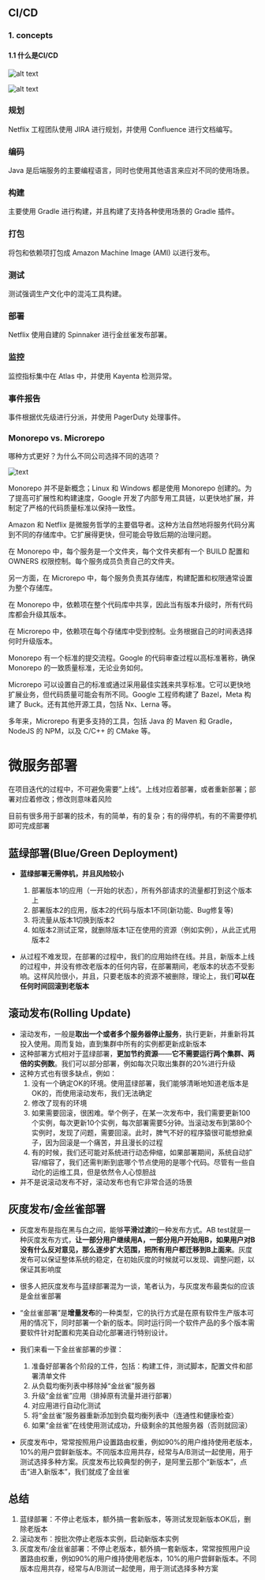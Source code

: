 ## CI/CD

### 1. concepts

#### 1.1 什么是CI/CD
![alt text](_imgs/2_CICD_image-1.png)

![alt text](_imgs/2_CICD_image.png)

### 规划
Netflix 工程团队使用 JIRA 进行规划，并使用 Confluence 进行文档编写。

### 编码
Java 是后端服务的主要编程语言，同时也使用其他语言来应对不同的使用场景。

### 构建
主要使用 Gradle 进行构建，并且构建了支持各种使用场景的 Gradle 插件。

### 打包
将包和依赖项打包成 Amazon Machine Image (AMI) 以进行发布。

### 测试
测试强调生产文化中的混沌工具构建。

### 部署
Netflix 使用自建的 Spinnaker 进行金丝雀发布部署。

### 监控
监控指标集中在 Atlas 中，并使用 Kayenta 检测异常。

### 事件报告
事件根据优先级进行分派，并使用 PagerDuty 处理事件。

### Monorepo vs. Microrepo

哪种方式更好？为什么不同公司选择不同的选项？

  ![text](_imgs/monorepo-microrepo.jpg)

Monorepo 并不是新概念；Linux 和 Windows 都是使用 Monorepo 创建的。为了提高可扩展性和构建速度，Google 开发了内部专用工具链，以更快地扩展，并制定了严格的代码质量标准以保持一致性。

Amazon 和 Netflix 是微服务哲学的主要倡导者。这种方法自然地将服务代码分离到不同的存储库中。它扩展得更快，但可能会导致后期的治理问题。

在 Monorepo 中，每个服务是一个文件夹，每个文件夹都有一个 BUILD 配置和 OWNERS 权限控制。每个服务成员负责自己的文件夹。

另一方面，在 Microrepo 中，每个服务负责其存储库，构建配置和权限通常设置为整个存储库。

在 Monorepo 中，依赖项在整个代码库中共享，因此当有版本升级时，所有代码库都会升级其版本。

在 Microrepo 中，依赖项在每个存储库中受到控制。业务根据自己的时间表选择何时升级版本。

Monorepo 有一个标准的提交流程。Google 的代码审查过程以高标准著称，确保 Monorepo 的一致质量标准，无论业务如何。

Microrepo 可以设置自己的标准或通过采用最佳实践来共享标准。它可以更快地扩展业务，但代码质量可能会有所不同。Google 工程师构建了 Bazel，Meta 构建了 Buck。还有其他开源工具，包括 Nx、Lerna 等。

多年来，Microrepo 有更多支持的工具，包括 Java 的 Maven 和 Gradle，NodeJS 的 NPM，以及 C/C++ 的 CMake 等。



# 微服务部署

​	在项目迭代的过程中，不可避免需要”上线“。上线对应着部署，或者重新部署；部署对应着修改；修改则意味着风险

​	目前有很多用于部署的技术，有的简单，有的复杂；有的得停机，有的不需要停机即可完成部署

## 蓝绿部署(Blue/Green Deployment)

* **蓝绿部署无需停机，并且风险较小**
  1. 部署版本1的应用（一开始的状态），所有外部请求的流量都打到这个版本上
  2. 部署版本2的应用，版本2的代码与版本1不同(新功能、Bug修复等)
  3. 将流量从版本1切换到版本2
  4. 如版本2测试正常，就删除版本1正在使用的资源（例如实例），从此正式用版本2

* 从过程不难发现，在部署的过程中，我们的应用始终在线。并且，新版本上线的过程中，并没有修改老版本的任何内容，在部署期间，老版本的状态不受影响。这样风险很小，并且，只要老版本的资源不被删除，理论上，我们**可以在任何时间回滚到老版本**

## 滚动发布(Rolling Update)

* 滚动发布，一般是**取出一个或者多个服务器停止服务**，执行更新，并重新将其投入使用。周而复始，直到集群中所有的实例都更新成新版本
* 这种部署方式相对于蓝绿部署，**更加节约资源**——**它不需要运行两个集群、两倍的实例数**。我们可以部分部署，例如每次只取出集群的20%进行升级
* 这种方式也有很多缺点，例如：
  1. 没有一个确定OK的环境。使用蓝绿部署，我们能够清晰地知道老版本是OK的，而使用滚动发布，我们无法确定
  2. 修改了现有的环境
  3. 如果需要回滚，很困难。举个例子，在某一次发布中，我们需要更新100个实例，每次更新10个实例，每次部署需要5分钟。当滚动发布到第80个实例时，发现了问题，需要回滚。此时，脾气不好的程序猿很可能想掀桌子，因为回滚是一个痛苦，并且漫长的过程
  4. 有的时候，我们还可能对系统进行动态伸缩，如果部署期间，系统自动扩容/缩容了，我们还需判断到底哪个节点使用的是哪个代码。尽管有一些自动化的运维工具，但是依然令人心惊胆战
* 并不是说滚动发布不好，滚动发布也有它非常合适的场景

## 灰度发布/金丝雀部署

* 灰度发布是指在黑与白之间，能够**平滑过渡**的一种发布方式。AB test就是一种灰度发布方式，**让一部分用户继续用A，一部分用户开始用B，如果用户对B没有什么反对意见，那么逐步扩大范围，把所有用户都迁移到B上面来**。灰度发布可以保证整体系统的稳定，在初始灰度的时候就可以发现、调整问题，以保证其影响度

* 很多人把灰度发布与蓝绿部署混为一谈，笔者认为，与灰度发布最类似的应该是金丝雀部署

* “金丝雀部署”是**增量发布**的一种类型，它的执行方式是在原有软件生产版本可用的情况下，同时部署一个新的版本。同时运行同一个软件产品的多个版本需要软件针对配置和完美自动化部署进行特别设计。

* 我们来看一下金丝雀部署的步骤：
  1. 准备好部署各个阶段的工件，包括：构建工件，测试脚本，配置文件和部署清单文件
  2. 从负载均衡列表中移除掉“金丝雀”服务器
  3. 升级“金丝雀”应用（排掉原有流量并进行部署）
  4. 对应用进行自动化测试
  5. 将“金丝雀”服务器重新添加到负载均衡列表中（连通性和健康检查）
  6. 如果“金丝雀”在线使用测试成功，升级剩余的其他服务器（否则就回滚）

* 灰度发布中，常常按照用户设置路由权重，例如90%的用户维持使用老版本，10%的用户尝鲜新版本。不同版本应用共存，经常与A/B测试一起使用，用于测试选择多种方案。灰度发布比较典型的例子，是阿里云那个“新版本”，点击“进入新版本”，我们就成了金丝雀

## 总结

1. 蓝绿部署：不停止老版本，额外搞一套新版本，等测试发现新版本OK后，删除老版本
2. 滚动发布：按批次停止老版本实例，启动新版本实例
3. 灰度发布/金丝雀部署：不停止老版本，额外搞一套新版本，常常按照用户设置路由权重，例如90%的用户维持使用老版本，10%的用户尝鲜新版本。不同版本应用共存，经常与A/B测试一起使用，用于测试选择多种方案

